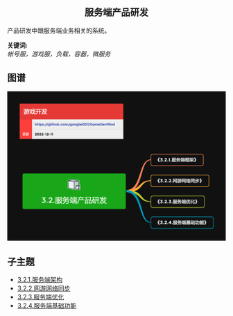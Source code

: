 <h2 align="center">服务端产品研发</h2>
<p>
产品研发中跟服务端业务相关的系统。
</p>

**关键词:**<br/> 
*帐号服，游戏服，负载，容器，微服务*

## 图谱
![图片加载中...](../exports/3.2.服务端产品研发.png?raw=true)

## 子主题
* [3.2.1.服务端架构](mds/3.2.1.服务端架构.md)
* [3.2.2.网游网络同步](mds/3.2.2.网游网络同步.md)
* [3.2.3.服务端优化](mds/3.2.3.服务端优化.md)
* [3.2.4.服务端基础功能](mds/3.2.4.服务端基础功能.md)
